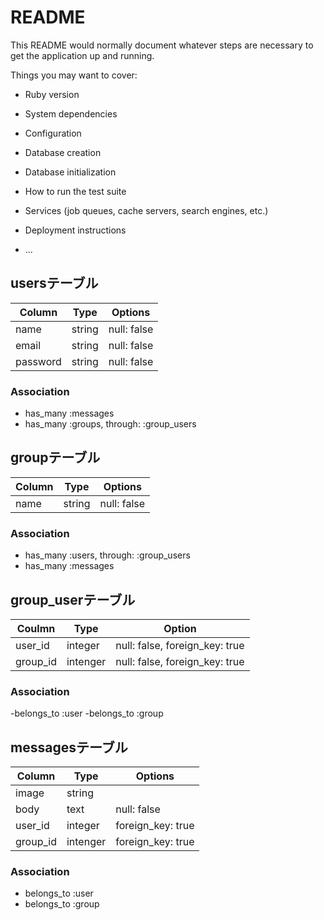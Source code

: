 # README

This README would normally document whatever steps are necessary to get the
application up and running.

Things you may want to cover:

* Ruby version

* System dependencies

* Configuration

* Database creation

* Database initialization

* How to run the test suite

* Services (job queues, cache servers, search engines, etc.)

* Deployment instructions

* ...

## usersテーブル
|Column|Type|Options|
|------|----|-------|
|name|string|null: false|
|email|string|null: false|
|password|string|null: false|
### Association
- has_many :messages
- has_many :groups, through: :group_users

## groupテーブル
|Column|Type|Options|
|------|----|-------|
|name|string|null: false|
### Association
- has_many :users, through: :group_users
- has_many :messages

## group_userテーブル
|Coulmn|Type|Option|
|------|----|-------|
|user_id|integer|null: false, foreign_key: true|
|group_id|intenger|null: false, foreign_key: true|
### Association
-belongs_to :user
-belongs_to :group

## messagesテーブル
|Column|Type|Options|
|------|----|-------|
|image|string||
|body|text|null: false|
|user_id|integer|foreign_key: true|
|group_id|intenger|foreign_key: true|
### Association
- belongs_to :user
- belongs_to :group